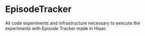 # EpisodeTracker
All code experiments and infrastructure necessary to execute the experiments with Episode Tracker made in Hiaac
